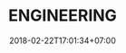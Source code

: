 ---
title: 'ENGINEERING'
title2: 'SALES'
date: 2018-02-22T17:01:34+07:00
careerHeading: "Join the"
careerSubHeading: 'Stream Team'
careerContent: 'We’re growing, are you ready to grow with us? If you are an innovative, creative thinker who is passionate about technology and how it can change the way people experience media, we would love to hear from you. Email us at careers [at] realeyes.com and let us know how you would be a good fit for our team! 
'
---